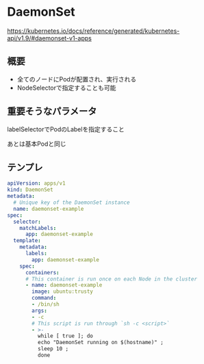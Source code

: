 
# DaemonSet

https://kubernetes.io/docs/reference/generated/kubernetes-api/v1.9/#daemonset-v1-apps

## 概要

- 全てのノードにPodが配置され、実行される
- NodeSelectorで指定することも可能

## 重要そうなパラメータ

labelSelectorでPodのLabelを指定すること

あとは基本Podと同じ

## テンプレ

```yaml
apiVersion: apps/v1
kind: DaemonSet
metadata:
  # Unique key of the DaemonSet instance
  name: daemonset-example
spec:
  selector:
    matchLabels:
      app: daemonset-example
  template:
    metadata:
      labels:
        app: daemonset-example
    spec:
      containers:
      # This container is run once on each Node in the cluster
      - name: daemonset-example
        image: ubuntu:trusty
        command:
        - /bin/sh
        args:
        - -c
        # This script is run through `sh -c <script>`
        - >-
          while [ true ]; do
          echo "DaemonSet running on $(hostname)" ;
          sleep 10 ;
          done
```